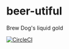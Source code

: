 # beer-utiful
Brew Dog's liquid gold

[![CircleCI](https://circleci.com/gh/NickLewry/beer-utiful.svg?style=svg)](https://circleci.com/gh/NickLewry/beer-utiful)
